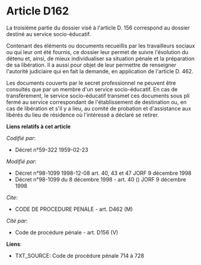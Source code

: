 # Article D162

La troisième partie du dossier visé à l'article D. 156 correspond au dossier destiné au service socio-éducatif.

Contenant des éléments ou documents recueillis par les travailleurs sociaux ou qui leur ont été fournis, ce dossier leur
permet de suivre l'évolution du détenu et, ainsi, de mieux individualiser sa situation pénale et la préparation de sa
libération. Il a aussi pour objet de leur permettre de renseigner l'autorité judiciaire qui en fait la demande, en
application de l'article D. 462.

Les documents couverts par le secret professionnel ne peuvent être consultés que par un membre d'un service socio-éducatif.
En cas de transfèrement, le service socio-éducatif transmet ces documents sous pli fermé au service correspondant de
l'établissement de destination ou, en cas de libération et s'il y a lieu, au comité de probation et d'assistance aux libérés
du lieu de résidence où l'intéressé a déclaré se retirer.

**Liens relatifs à cet article**

_Codifié par_:

  - Décret n°59-322 1959-02-23

_Modifié par_:

  - Décret n°98-1099 1998-12-08 art. 40, 43 et 47 JORF 9 décembre 1998
  - Décret n°98-1099 du 8 décembre 1998 - art. 40 () JORF 9 décembre 1998

_Cite_:

  - CODE DE PROCEDURE PENALE - art. D462 (M)

_Cité par_:

  - Code de procédure pénale - art. D156 (V)

**Liens**:

  - TXT_SOURCE: Code de procédure pénale 714 à 728
